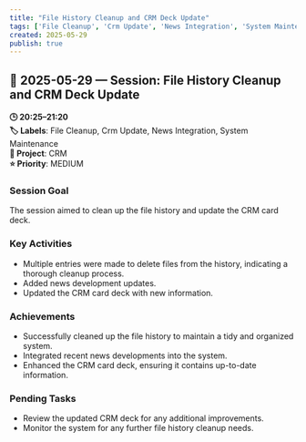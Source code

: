 ```yaml
---
title: "File History Cleanup and CRM Deck Update"
tags: ['File Cleanup', 'Crm Update', 'News Integration', 'System Maintenance']
created: 2025-05-29
publish: true
---
```


## 📅 2025-05-29 — Session: File History Cleanup and CRM Deck Update

**🕒 20:25–21:20**  
**🏷️ Labels**: File Cleanup, Crm Update, News Integration, System Maintenance  
**📂 Project**: CRM  
**⭐ Priority**: MEDIUM  


### Session Goal
The session aimed to clean up the file history and update the CRM card deck.

### Key Activities
- Multiple entries were made to delete files from the history, indicating a thorough cleanup process.
- Added news development updates.
- Updated the CRM card deck with new information.

### Achievements
- Successfully cleaned up the file history to maintain a tidy and organized system.
- Integrated recent news developments into the system.
- Enhanced the CRM card deck, ensuring it contains up-to-date information.

### Pending Tasks
- Review the updated CRM deck for any additional improvements.
- Monitor the system for any further file history cleanup needs.
